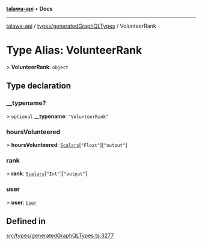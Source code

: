 [**talawa-api**](../../../README.md) • **Docs**

***

[talawa-api](../../../modules.md) / [types/generatedGraphQLTypes](../README.md) / VolunteerRank

# Type Alias: VolunteerRank

\> **VolunteerRank**: `object`

## Type declaration

### \_\_typename?

\> `optional` **\_\_typename**: `"VolunteerRank"`

### hoursVolunteered

\> **hoursVolunteered**: [`Scalars`](Scalars.md)\[`"Float"`\]\[`"output"`\]

### rank

\> **rank**: [`Scalars`](Scalars.md)\[`"Int"`\]\[`"output"`\]

### user

\> **user**: [`User`](User.md)

## Defined in

[src/types/generatedGraphQLTypes.ts:3277](https://github.com/PalisadoesFoundation/talawa-api/blob/f4877b986932181336f42a7336754de05976cd97/src/types/generatedGraphQLTypes.ts#L3277)

